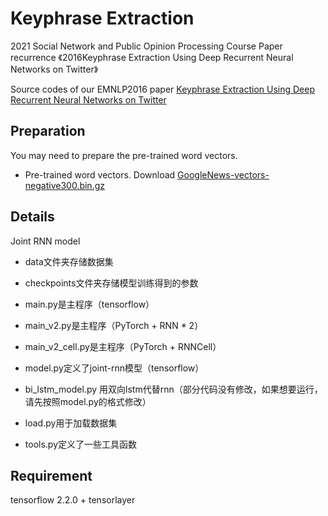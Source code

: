 # Keyphrase Extraction

2021 Social Network and Public Opinion Processing Course Paper recurrence 《2016Keyphrase Extraction Using Deep Recurrent Neural Networks on Twitter》

Source codes of our EMNLP2016 paper [Keyphrase Extraction Using Deep Recurrent Neural Networks on Twitter](http://jkx.fudan.edu.cn/~qzhang/paper/keyphrase.emnlp2016.pdf)

## Preparation
You may need to prepare the pre-trained word vectors.
* Pre-trained word vectors. Download [GoogleNews-vectors-negative300.bin.gz](https://code.google.com/archive/p/word2vec/)

## Details
Joint RNN model

* data文件夹存储数据集

* checkpoints文件夹存储模型训练得到的参数

* main.py是主程序（tensorflow）

* main_v2.py是主程序（PyTorch + RNN * 2）

* main_v2_cell.py是主程序（PyTorch + RNNCell）

* model.py定义了joint-rnn模型（tensorflow）

* bi_lstm_model.py 用双向lstm代替rnn（部分代码没有修改，如果想要运行，请先按照model.py的格式修改）

* load.py用于加载数据集

* tools.py定义了一些工具函数

## Requirement
tensorflow 2.2.0 + tensorlayer


